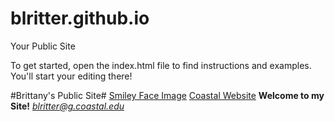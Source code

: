 blritter.github.io
=====================

Your Public Site

To get started, open the index.html file to find instructions and examples. You'll start your editing there!

#Brittany's Public Site#
[Smiley Face Image](https://encrypted-tbn0.gstatic.com/images?q=tbn:ANd9GcRjLq1-KfX1ucPze9pzdxkeC-Uz4L0V2TsyLmfqEaJ7Hldmy3ZM)
[Coastal Website](http://www.coastal.edu/)
**Welcome to my Site!**
*blritter@g.coastal.edu*
